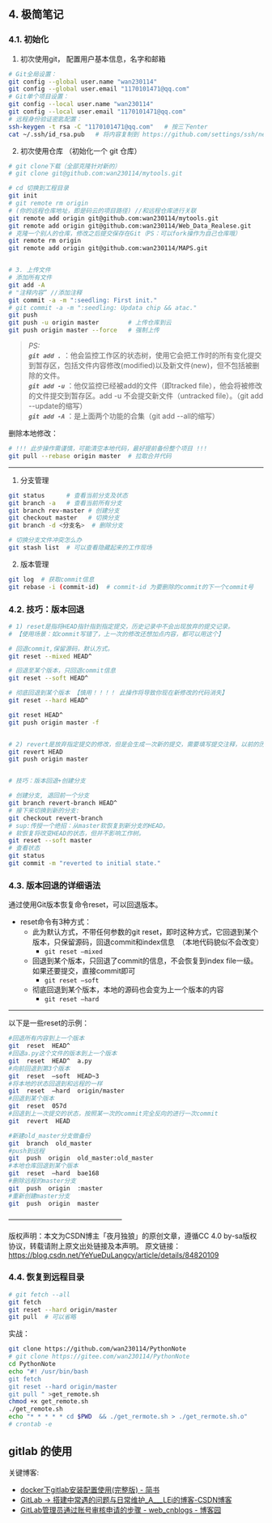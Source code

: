 ## 4. 极简笔记

### 4.1. 初始化

1. 初次使用git， 配置用户基本信息，名字和邮箱

```bash
# Git全局设置：
git config --global user.name "wan230114"
git config --global user.email "1170101471@qq.com"
# Git单个项目设置：
git config --local user.name "wan230114"
git config --local user.email "1170101471@qq.com"
# 远程身份验证密匙配置：
ssh-keygen -t rsa -C "1170101471@qq.com"   # 按三下enter
cat ~/.ssh/id_rsa.pub   # 将内容复制到 https://github.com/settings/ssh/new 内
```

2. 初次使用仓库 （初始化一个 git 仓库）

```bash
# git clone下载（全部克隆针对新的）
# git clone git@github.com:wan230114/mytools.git

# cd 切换到工程目录
git init
# git remote rm origin
# (你的远程仓库地址，即是码云的项目路径) //和远程仓库进行关联
git remote add origin git@github.com:wan230114/mytools.git
git remote add origin git@github.com:wan230114/Web_Data_Realese.git
# 克隆一个别人的仓库，修改之后提交保存在Git（PS：可以fork操作为自己仓库哦）
git remote rm origin
git remote add origin git@github.com:wan230114/MAPS.git


# 3. 上传文件
# 添加所有文件
git add -A
# "注释内容” //添加注释
git commit -a -m ":seedling: First init."
# git commit -a -m ":seedling: Updata chip && atac."
git push
git push -u origin master        # 上传仓库到云
git push origin master --force   # 强制上传
```

> *PS:*  
> ***`git add .`*** ：他会监控工作区的状态树，使用它会把工作时的所有变化提交到暂存区，包括文件内容修改(modified)以及新文件(new)，但不包括被删除的文件。  
> ***`git add -u`*** ：他仅监控已经被add的文件（即tracked file），他会将被修改的文件提交到暂存区。add -u 不会提交新文件（untracked file）。（git add --update的缩写）  
> ***`git add -A`*** ：是上面两个功能的合集（git add --all的缩写）


删除本地修改：
```bash
# !!! 此步操作需谨慎，可能清空本地代码，最好提前备份整个项目 !!!
git pull --rebase origin master  # 拉取合并代码
```


---
1. 分支管理

```bash
git status      # 查看当前分支及状态
git branch -a   # 查看当前所有分支
git branch rev-master # 创建分支
git checkout master   # 切换分支
git branch -d <分支名>  # 删除分支

# 切换分支文件冲突怎么办
git stash list  # 可以查看隐藏起来的工作现场
```

2. 版本管理

```bash
git log  # 获取commit信息
git rebase -i (commit-id)  # commit-id 为要删除的commit的下一个commit号
```


### 4.2. 技巧：版本回退

```bash
# 1) reset是指将HEAD指针指到指定提交，历史记录中不会出现放弃的提交记录。
# 【使用场景：如commit写错了，上一次的修改还想加点内容，都可以用这个】

# 回退commit,保留源码，默认方式。
git reset --mixed HEAD^

# 回退至某个版本，只回退commit信息
git reset --soft HEAD^

# 彻底回退到某个版本 【慎用！！！！ 此操作将导致你现在新修改的代码消失】
git reset --hard HEAD^

git reset HEAD^
git push origin master -f


# 2) revert是放弃指定提交的修改，但是会生成一次新的提交，需要填写提交注释，以前的历史记录都在；
git revert HEAD
git push origin master


# 技巧：版本回退+创建分支 

# 创建分支, 退回前一个分支
git branch revert-branch HEAD^
# 接下来切换到新的分支:
git checkout revert-branch
# sup:传授一个绝招：从master软恢复到新分支的HEAD。
# 软恢复将改变HEAD的状态，但并不影响工作树。
git reset --soft master
# 查看状态
git status
git commit -m "reverted to initial state."
```

### 4.3. 版本回退的详细语法

通过使用Git版本恢复命令reset，可以回退版本。
- reset命令有3种方式：
  - 此为默认方式，不带任何参数的git reset，即时这种方式，它回退到某个版本，只保留源码，回退commit和index信息　（本地代码貌似不会改变）
    - `git reset –mixed`
  - 回退到某个版本，只回退了commit的信息，不会恢复到index file一级。如果还要提交，直接commit即可
    - `git reset –soft`
  - 彻底回退到某个版本，本地的源码也会变为上一个版本的内容
    - `git reset –hard`

---
以下是一些reset的示例：
```bash
#回退所有内容到上一个版本
git  reset  HEAD^
#回退a.py这个文件的版本到上一个版本
git  reset  HEAD^  a.py
#向前回退到第3个版本
git  reset  –soft  HEAD~3
#将本地的状态回退到和远程的一样
git  reset  –hard  origin/master
#回退到某个版本
git  reset  057d
#回退到上一次提交的状态，按照某一次的commit完全反向的进行一次commit
git  revert  HEAD

#新建old_master分支做备份
git  branch  old_master
#push到远程
git  push  origin  old_master:old_master
#本地仓库回退到某个版本
git  reset  –hard  bae168
#删除远程的master分支
git  push  origin  :master
#重新创建master分支
git  push  origin  master
```

————————————————

版权声明：本文为CSDN博主「夜月独狼」的原创文章，遵循CC 4.0 by-sa版权协议，转载请附上原文出处链接及本声明。
原文链接：https://blog.csdn.net/YeYueDuLangcy/article/details/84820109



### 4.4. 恢复到远程目录

```bash
# git fetch --all
git fetch
git reset --hard origin/master
git pull  # 可以省略
```

实战：

```bash
git clone https://github.com/wan230114/PythonNote
# git clone https://gitee.com/wan230114/PythonNote
cd PythonNote
echo "#! /usr/bin/bash
git fetch 
git reset --hard origin/master 
git pull " >get_remote.sh
chmod +x get_remote.sh
./get_remote.sh
echo "* * * * * cd $PWD  && ./get_rermote.sh > ./get_rermote.sh.o"
# crontab -e

```


## gitlab 的使用

关键博客:
- [docker下gitlab安装配置使用(完整版) - 简书](https://www.jianshu.com/p/080a962c35b6)
- [GitLab → 搭建中常遇的问题与日常维护_A___LEi的博客-CSDN博客](https://blog.csdn.net/A___LEi/article/details/110476531)
- [GitLab管理员通过账号审核申请的步骤 - web_cnblogs - 博客园](https://www.cnblogs.com/xingfeng-cool/articles/15597366.html)


